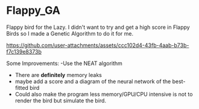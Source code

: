 # Flappy_GA
Flappy bird for the Lazy. I didn't want to try and get a high score in Flappy Birds so I made a Genetic Algorithm to do it for me. 

https://github.com/user-attachments/assets/ccc102d4-43fb-4aab-b73b-f7c139e8373b

Some Improvements:
  -Use the NEAT algorithm 
  - There are **definitely** memory leaks
  - maybe add a score and a diagram of the neural network of the best-fitted bird
  - Could also make the program less memory/GPU/CPU intensive is not to render the bird but simulate the bird.

